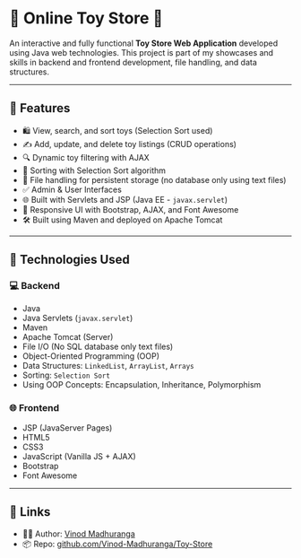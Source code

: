 # 🧸 Online Toy Store 🎁

An interactive and fully functional **Toy Store Web Application** developed using Java web technologies. This project is part of my showcases and skills in backend and frontend development, file handling, and data structures.

---

## 🚀 Features

- 🛍️ View, search, and sort toys (Selection Sort used)
- ✍️ Add, update, and delete toy listings (CRUD operations)
- 🔍 Dynamic toy filtering with AJAX
- 🧠 Sorting with Selection Sort algorithm
- 📂 File handling for persistent storage (no database only using text files)
- ✅ Admin & User Interfaces
- 🌐 Built with Servlets and JSP (Java EE - `javax.servlet`)
- 🎨 Responsive UI with Bootstrap, AJAX, and Font Awesome
- 🛠️ Built using Maven and deployed on Apache Tomcat

---

## 🧠 Technologies Used

### 💻 Backend
- Java
- Java Servlets (`javax.servlet`)
- Maven
- Apache Tomcat (Server)
- File I/O (No SQL database only text files)
- Object-Oriented Programming (OOP)
- Data Structures: `LinkedList`, `ArrayList`, `Arrays`
- Sorting: `Selection Sort`
- Using OOP Concepts: Encapsulation, Inheritance, Polymorphism

### 🌐 Frontend
- JSP (JavaServer Pages)
- HTML5
- CSS3
- JavaScript (Vanilla JS + AJAX)
- Bootstrap
- Font Awesome

---

## 🔗 Links

- 👨‍💻 Author: [Vinod Madhuranga](https://github.com/Vinod-Madhuranga)
- 📦 Repo: [github.com/Vinod-Madhuranga/Toy-Store](https://github.com/Vinod-Madhuranga/Toy-Store)

